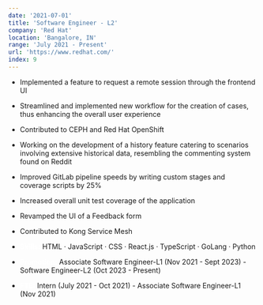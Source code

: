 ```yaml
---
date: '2021-07-01'
title: 'Software Engineer - L2'
company: 'Red Hat'
location: 'Bangalore, IN'
range: 'July 2021 - Present'
url: 'https://www.redhat.com/'
index: 9
---
```


- Implemented a feature to request a remote session through the frontend UI
- Streamlined and implemented new workflow for the creation of cases, thus enhancing the overall user experience
- Contributed to CEPH and Red Hat OpenShift
- Working on the development of a history feature catering to scenarios involving extensive historical data, resembling the commenting system found on Reddit
- Improved GitLab pipeline speeds by writing custom stages and coverage scripts by 25%
- Increased overall unit test coverage of the application
- Revamped the UI of a Feedback form
- Contributed to Kong Service Mesh

- **<span style="color:white">Skills:</span>** HTML · JavaScript · CSS · React.js · TypeScript · GoLang · Python

- **<span style="color:white">Promotion:</span>** Associate Software Engineer-L1 (Nov 2021 - Sept 2023) - Software Engineer-L2 (Oct 2023 - Present)
- **<span style="color:white">FTE:</span>** Intern (July 2021 - Oct 2021) - Associate Software Engineer-L1 (Nov 2021)
